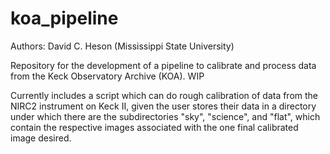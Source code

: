# koa_pipeline

Authors: David C. Heson (Mississippi State University)

Repository for the development of a pipeline to calibrate and process data from the Keck Observatory Archive (KOA). WIP

Currently includes a script which can do rough calibration of data from the NIRC2 instrument on Keck II, given the user stores their data in a directory under which there are the subdirectories "sky", "science", and "flat", which contain the respective images associated with the one final calibrated image desired.

